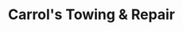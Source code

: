 ---
title: "Carrol's Towing & Repair"
url: /north-platte/carrols-towing-and-repair/
shop: car repair
---